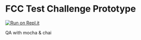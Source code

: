 FCC Test Challenge Prototype 
============================
[![Run on Repl.it](https://repl.it/badge/github/freeCodeCamp/boilerplate-mochachai)](https://repl.it/github/freeCodeCamp/boilerplate-mochachai)

QA with mocha & chai
